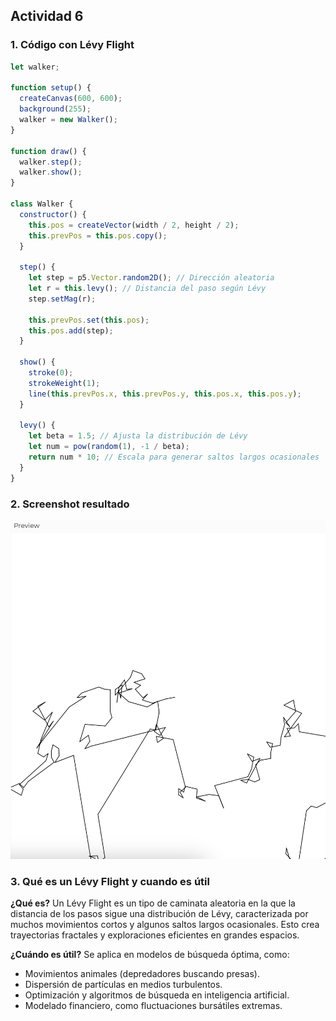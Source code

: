 ## Actividad 6

### 1. Código con Lévy Flight

```js
let walker;

function setup() {
  createCanvas(600, 600);
  background(255);
  walker = new Walker();
}

function draw() {
  walker.step();
  walker.show();
}

class Walker {
  constructor() {
    this.pos = createVector(width / 2, height / 2);
    this.prevPos = this.pos.copy();
  }

  step() {
    let step = p5.Vector.random2D(); // Dirección aleatoria
    let r = this.levy(); // Distancia del paso según Lévy
    step.setMag(r);

    this.prevPos.set(this.pos);
    this.pos.add(step);
  }

  show() {
    stroke(0);
    strokeWeight(1);
    line(this.prevPos.x, this.prevPos.y, this.pos.x, this.pos.y);
  }

  levy() {
    let beta = 1.5; // Ajusta la distribución de Lévy
    let num = pow(random(1), -1 / beta);
    return num * 10; // Escala para generar saltos largos ocasionales
  }
}
```

### 2. Screenshot resultado

![Resultado Levy Flight](../../../../assets/Actividad6.png)

### 3. Qué es un Lévy Flight y cuando es útil

**¿Qué es?**
Un Lévy Flight es un tipo de caminata aleatoria en la que la distancia de los pasos sigue una distribución de Lévy, caracterizada por muchos movimientos cortos y algunos saltos largos ocasionales. Esto crea trayectorias fractales y exploraciones eficientes en grandes espacios.

**¿Cuándo es útil?**
Se aplica en modelos de búsqueda óptima, como:

- Movimientos animales (depredadores buscando presas).
- Dispersión de partículas en medios turbulentos.
- Optimización y algoritmos de búsqueda en inteligencia artificial.
- Modelado financiero, como fluctuaciones bursátiles extremas.
